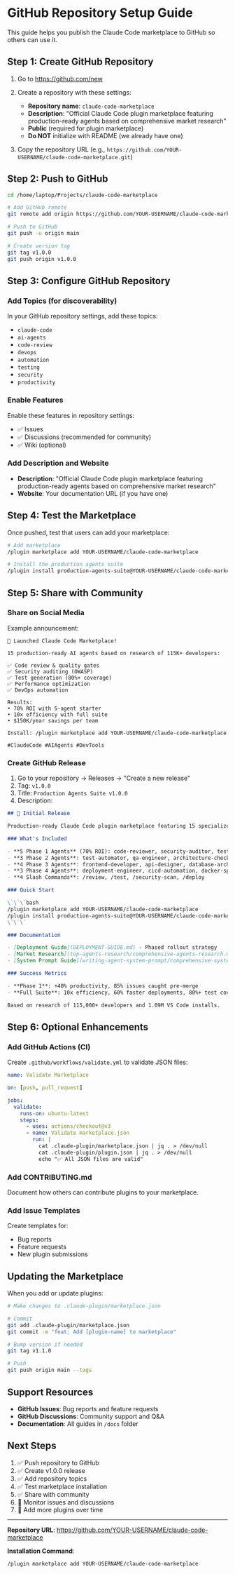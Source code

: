 # GitHub Repository Setup Guide

This guide helps you publish the Claude Code marketplace to GitHub so others can use it.

## Step 1: Create GitHub Repository

1. Go to https://github.com/new
2. Create a repository with these settings:
   - **Repository name**: `claude-code-marketplace`
   - **Description**: "Official Claude Code plugin marketplace featuring production-ready agents based on comprehensive market research"
   - **Public** (required for plugin marketplace)
   - **Do NOT** initialize with README (we already have one)

3. Copy the repository URL (e.g., `https://github.com/YOUR-USERNAME/claude-code-marketplace.git`)

## Step 2: Push to GitHub

```bash
cd /home/laptop/Projects/claude-code-marketplace

# Add GitHub remote
git remote add origin https://github.com/YOUR-USERNAME/claude-code-marketplace.git

# Push to GitHub
git push -u origin main

# Create version tag
git tag v1.0.0
git push origin v1.0.0
```

## Step 3: Configure GitHub Repository

### Add Topics (for discoverability)

In your GitHub repository settings, add these topics:
- `claude-code`
- `ai-agents`
- `code-review`
- `devops`
- `automation`
- `testing`
- `security`
- `productivity`

### Enable Features

Enable these features in repository settings:
- ✅ Issues
- ✅ Discussions (recommended for community)
- ✅ Wiki (optional)

### Add Description and Website

- **Description**: "Official Claude Code plugin marketplace featuring production-ready agents based on comprehensive market research"
- **Website**: Your documentation URL (if you have one)

## Step 4: Test the Marketplace

Once pushed, test that users can add your marketplace:

```bash
# Add marketplace
/plugin marketplace add YOUR-USERNAME/claude-code-marketplace

# Install the production agents suite
/plugin install production-agents-suite@YOUR-USERNAME/claude-code-marketplace
```

## Step 5: Share with Community

### Share on Social Media

Example announcement:

```
🚀 Launched Claude Code Marketplace!

15 production-ready AI agents based on research of 115K+ developers:

✅ Code review & quality gates
✅ Security auditing (OWASP)
✅ Test generation (80%+ coverage)
✅ Performance optimization
✅ DevOps automation

Results:
• 70% ROI with 5-agent starter
• 10x efficiency with full suite
• $150K/year savings per team

Install: /plugin marketplace add YOUR-USERNAME/claude-code-marketplace

#ClaudeCode #AIAgents #DevTools
```

### Create GitHub Release

1. Go to your repository → Releases → "Create a new release"
2. Tag: `v1.0.0`
3. Title: `Production Agents Suite v1.0.0`
4. Description:

```markdown
## 🎉 Initial Release

Production-ready Claude Code plugin marketplace featuring 15 specialized agents.

### What's Included

- **5 Phase 1 Agents** (70% ROI): code-reviewer, security-auditor, test-suite-generator, performance-optimizer, backend-typescript-architect
- **3 Phase 2 Agents**: test-automator, qa-engineer, architecture-checker
- **4 Phase 3 Agents**: frontend-developer, api-designer, database-architect, refactoring-specialist
- **3 Phase 4 Agents**: deployment-engineer, cicd-automation, docker-specialist
- **4 Slash Commands**: /review, /test, /security-scan, /deploy

### Quick Start

\`\`\`bash
/plugin marketplace add YOUR-USERNAME/claude-code-marketplace
/plugin install production-agents-suite@YOUR-USERNAME/claude-code-marketplace
\`\`\`

### Documentation

- [Deployment Guide](DEPLOYMENT-GUIDE.md) - Phased rollout strategy
- [Market Research](top-agents-research/comprehensive-agents-research.md) - 115K+ developer analysis
- [System Prompt Guide](writing-agent-system-prompt/comprehensive-system-prompt-guide.md) - Best practices

### Success Metrics

- **Phase 1**: +40% productivity, 85% issues caught pre-merge
- **Full Suite**: 10x efficiency, 60% faster deployments, 80%+ test coverage

Based on research of 115,000+ developers and 1.09M VS Code installs.
```

## Step 6: Optional Enhancements

### Add GitHub Actions (CI)

Create `.github/workflows/validate.yml` to validate JSON files:

```yaml
name: Validate Marketplace

on: [push, pull_request]

jobs:
  validate:
    runs-on: ubuntu-latest
    steps:
      - uses: actions/checkout@v3
      - name: Validate marketplace.json
        run: |
          cat .claude-plugin/marketplace.json | jq . > /dev/null
          cat .claude-plugin/plugin.json | jq . > /dev/null
          echo "✅ All JSON files are valid"
```

### Add CONTRIBUTING.md

Document how others can contribute plugins to your marketplace.

### Add Issue Templates

Create templates for:
- Bug reports
- Feature requests
- New plugin submissions

## Updating the Marketplace

When you add or update plugins:

```bash
# Make changes to .claude-plugin/marketplace.json

# Commit
git add .claude-plugin/marketplace.json
git commit -m "feat: Add [plugin-name] to marketplace"

# Bump version if needed
git tag v1.1.0

# Push
git push origin main --tags
```

## Support Resources

- **GitHub Issues**: Bug reports and feature requests
- **GitHub Discussions**: Community support and Q&A
- **Documentation**: All guides in `/docs` folder

## Next Steps

1. ✅ Push repository to GitHub
2. ✅ Create v1.0.0 release
3. ✅ Add repository topics
4. ✅ Test marketplace installation
5. ✅ Share with community
6. 🔄 Monitor issues and discussions
7. 🔄 Add more plugins over time

---

**Repository URL**: https://github.com/YOUR-USERNAME/claude-code-marketplace

**Installation Command**:
```bash
/plugin marketplace add YOUR-USERNAME/claude-code-marketplace
```
